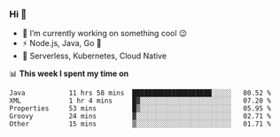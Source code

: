 ### Hi 👋

<!--
**nodejh/nodejh** is a ✨ _special_ ✨ repository because its `README.md` (this file) appears on your GitHub profile.

Here are some ideas to get you started:

- 🔭 I’m currently working on ...
- 🌱 I’m currently learning ...
- 👯 I’m looking to collaborate on ...
- 🤔 I’m looking for help with ...
- 💬 Ask me about ...
- 📫 How to reach me: ...
- 😄 Pronouns: ...
- ⚡ Fun fact: ...
-->

- 🔭 I’m currently working on something cool :wink:
- ⚡ Node.js, Java, Go :thought_balloon:
- 🤖 Serverless, Kubernetes, Cloud Native

📊 **This week I spent my time on**

<!--START_SECTION:waka-->

```text
Java           11 hrs 58 mins  ████████████████████░░░░░   80.52 %
XML            1 hr 4 mins     █▓░░░░░░░░░░░░░░░░░░░░░░░   07.20 %
Properties     53 mins         █▒░░░░░░░░░░░░░░░░░░░░░░░   05.95 %
Groovy         24 mins         ▓░░░░░░░░░░░░░░░░░░░░░░░░   02.71 %
Other          15 mins         ▒░░░░░░░░░░░░░░░░░░░░░░░░   01.71 %
```

<!--END_SECTION:waka-->


<!--
:traffic_light: **Visitors**

![visitors](https://visitor-badge.glitch.me/badge?page_id=nodejh.nodejh)
-->
